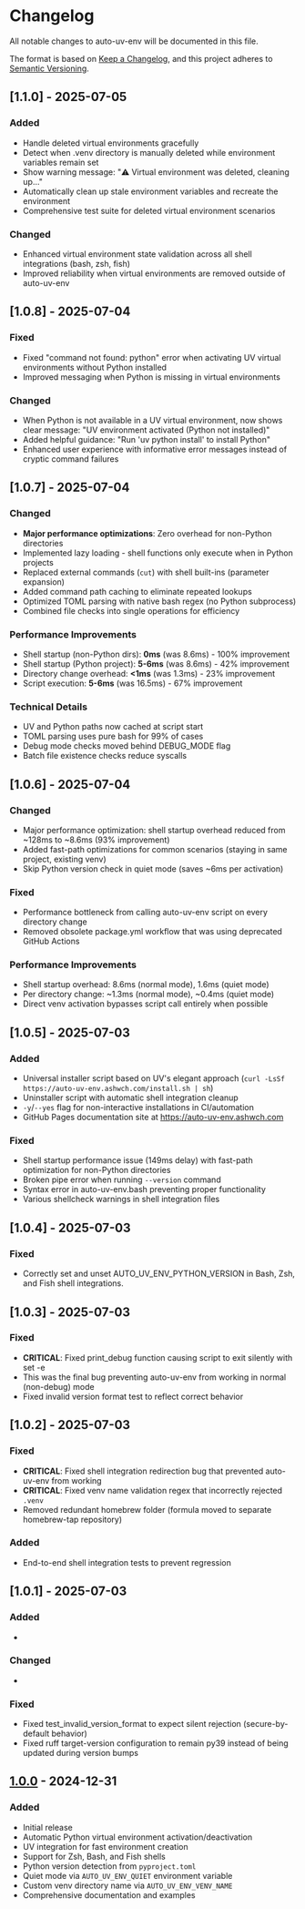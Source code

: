 # Changelog

All notable changes to auto-uv-env will be documented in this file.

The format is based on [Keep a Changelog](https://keepachangelog.com/en/1.0.0/),
and this project adheres to [Semantic Versioning](https://semver.org/spec/v2.0.0.html).

## [1.1.0] - 2025-07-05

### Added
- Handle deleted virtual environments gracefully
- Detect when .venv directory is manually deleted while environment variables remain set
- Show warning message: "⚠️ Virtual environment was deleted, cleaning up..."
- Automatically clean up stale environment variables and recreate the environment
- Comprehensive test suite for deleted virtual environment scenarios

### Changed
- Enhanced virtual environment state validation across all shell integrations (bash, zsh, fish)
- Improved reliability when virtual environments are removed outside of auto-uv-env

## [1.0.8] - 2025-07-04

### Fixed
- Fixed "command not found: python" error when activating UV virtual environments without Python installed
- Improved messaging when Python is missing in virtual environments

### Changed
- When Python is not available in a UV virtual environment, now shows clear message: "UV environment activated (Python not installed)"
- Added helpful guidance: "Run 'uv python install' to install Python"
- Enhanced user experience with informative error messages instead of cryptic command failures


## [1.0.7] - 2025-07-04

### Changed
- **Major performance optimizations**: Zero overhead for non-Python directories
- Implemented lazy loading - shell functions only execute when in Python projects
- Replaced external commands (`cut`) with shell built-ins (parameter expansion)
- Added command path caching to eliminate repeated lookups
- Optimized TOML parsing with native bash regex (no Python subprocess)
- Combined file checks into single operations for efficiency

### Performance Improvements
- Shell startup (non-Python dirs): **0ms** (was 8.6ms) - 100% improvement
- Shell startup (Python project): **5-6ms** (was 8.6ms) - 42% improvement  
- Directory change overhead: **<1ms** (was 1.3ms) - 23% improvement
- Script execution: **5-6ms** (was 16.5ms) - 67% improvement

### Technical Details
- UV and Python paths now cached at script start
- TOML parsing uses pure bash for 99% of cases
- Debug mode checks moved behind DEBUG_MODE flag
- Batch file existence checks reduce syscalls

## [1.0.6] - 2025-07-04

### Changed
- Major performance optimization: shell startup overhead reduced from ~128ms to ~8.6ms (93% improvement)
- Added fast-path optimizations for common scenarios (staying in same project, existing venv)
- Skip Python version check in quiet mode (saves ~6ms per activation)

### Fixed
- Performance bottleneck from calling auto-uv-env script on every directory change
- Removed obsolete package.yml workflow that was using deprecated GitHub Actions

### Performance Improvements
- Shell startup overhead: 8.6ms (normal mode), 1.6ms (quiet mode)
- Per directory change: ~1.3ms (normal mode), ~0.4ms (quiet mode)
- Direct venv activation bypasses script call entirely when possible


## [1.0.5] - 2025-07-03

### Added
- Universal installer script based on UV's elegant approach (`curl -LsSf https://auto-uv-env.ashwch.com/install.sh | sh`)
- Uninstaller script with automatic shell integration cleanup  
- `-y`/`--yes` flag for non-interactive installations in CI/automation
- GitHub Pages documentation site at https://auto-uv-env.ashwch.com

### Fixed
- Shell startup performance issue (149ms delay) with fast-path optimization for non-Python directories
- Broken pipe error when running `--version` command
- Syntax error in auto-uv-env.bash preventing proper functionality
- Various shellcheck warnings in shell integration files


## [1.0.4] - 2025-07-03

### Fixed
- Correctly set and unset AUTO_UV_ENV_PYTHON_VERSION in Bash, Zsh, and Fish shell integrations.


## [1.0.3] - 2025-07-03

### Fixed
- **CRITICAL**: Fixed print_debug function causing script to exit silently with set -e
- This was the final bug preventing auto-uv-env from working in normal (non-debug) mode
- Fixed invalid version format test to reflect correct behavior


## [1.0.2] - 2025-07-03

### Fixed
- **CRITICAL**: Fixed shell integration redirection bug that prevented auto-uv-env from working
- **CRITICAL**: Fixed venv name validation regex that incorrectly rejected `.venv`
- Removed redundant homebrew folder (formula moved to separate homebrew-tap repository)

### Added
- End-to-end shell integration tests to prevent regression


## [1.0.1] - 2025-07-03

### Added
-

### Changed
-

### Fixed
- Fixed test_invalid_version_format to expect silent rejection (secure-by-default behavior)
- Fixed ruff target-version configuration to remain py39 instead of being updated during version bumps


## [1.0.0] - 2024-12-31

### Added
- Initial release
- Automatic Python virtual environment activation/deactivation
- UV integration for fast environment creation
- Support for Zsh, Bash, and Fish shells
- Python version detection from `pyproject.toml`
- Quiet mode via `AUTO_UV_ENV_QUIET` environment variable
- Custom venv directory name via `AUTO_UV_ENV_VENV_NAME`
- Comprehensive documentation and examples

[1.0.0]: https://github.com/ashwch/auto-uv-env/releases/tag/v1.0.0